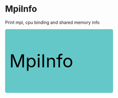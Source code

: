 
# MpiInfo
Print mpi, cpu binding and shared memory info



<svg width="354.19999999999993" height="210" >
<rect x="0" y="0" width="354.19999999999993" height="210" rx="5" ry="5" style="fill:#64c8c8ff;" />
<text x="14.0" y="126.0" font-size="4.2em">MpiInfo</text></svg>
